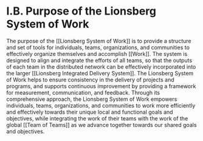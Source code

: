 # I.B. Purpose of the Lionsberg System of Work

The purpose of the [[Lionsberg System of Work]] is to provide a structure and set of tools for individuals, teams, organizations, and communities to effectively organize themselves and accomplish [[Work]]. The system is designed to align and integrate the efforts of all teams, so that the outputs of each team in the distributed network can be effectively incorporated into the larger [[Lionsberg Integrated Delivery System]]. The Lionsberg System of Work helps to ensure consistency in the delivery of projects and programs, and supports continuous improvement by providing a framework for measurement, communication, and feedback. Through its comprehensive approach, the Lionsberg System of Work empowers individuals, teams, organizations, and communities to work more efficiently and effectively towards their unique local and functional goals and objectives, while integrating the work of their teams with the work of the global [[Team of Teams]] as we advance together towards our shared goals and objectives.  